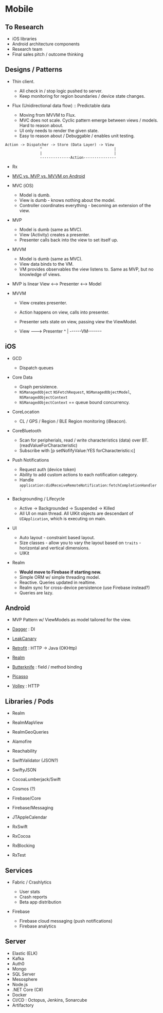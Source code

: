 # Mobile

## To Research

* iOS libraries
* Android architecture components
* Research team
* Final sales pitch / outcome thinking

## Designs / Patterns

* Thin client.
    * All check in / stop logic pushed to server.
    * Keep monitoring for region boundaries / device state changes.

* Flux (Unidirectional data flow) :: Predictable data
    * Moving from MVVM to Flux.
    * MVC does not scale. Cyclic pattern emerge between views / models. Hard to reason about.
    * UI only needs to render the given state.
    * Easy to reason about / Debuggable / enables unit testing.

```
Action -> Dispatcher -> Store (Data Layer) -> View
                ^                                 |
                |                                 |
                --------------Action---------------
```

* Rx

* [MVC vs. MVP vs. MVVM on Android](https://academy.realm.io/posts/eric-maxwell-mvc-mvp-and-mvvm-on-android/)

* MVC (iOS)
    * Model is dumb.
    * View is dumb - knows nothing about the model.
    * Controller coordinates everything - becoming an extension of the view.

* MVP
    * Model is dumb (same as MVC).
    * View (Activity) creates a presenter.
    * Presenter calls back into the view to set itself up.

* MVVM
    * Model is dumb (same as MVC).
    * View data binds to the VM.
    * VM provides observables the view listens to. Same as MVP, but no knowledge of views.

* MVP is linear View <--> Presenter <--> Model

* MVVM
    * View creates presenter.
    * Action happens on view, calls into presenter.
    * Presenter sets state on view, passing view the ViewModel.

    * View ---> Presenter
       ^             |
       ------VM-------

## iOS

* GCD
    * Dispatch queues

* Core Data
    * Graph persistence.
    * `NSManagedObject` `NSFetchRequest`, `NSManagedObjectModel`, `NSManagedObjectContext`
    * `NSManagedObjectContext` == queue bound concurrency.

* CoreLocation
    * CL / GPS / Region / BLE Region monitoring (iBeacon).

* CoreBluetooth
    * Scan for peripherials, read / write characteristics (data) over BT. (readValueForCharacteristic)
    * Subscribe with [p setNofifyValue:YES forCharacteristic:c]

* Push Notifications
    * Request auth (device token)
    * Ability to add custom actions to each notification category.
    * Handle `application:didReceiveRemoteNotification:fetchCompletionHandler:`

* Backgrounding / Lifecycle
    * Active -> Backgrounded -> Suspended -> Killed
    * All UI on main thread. All UIKit objects are descendant of `UIApplication`, which is executing on main.

 * UI
    * Auto layout - constraint based layout.
    * Size classes - allow you to vary the layout based on `traits` - horizontal and vertical dimensions.
    * UIKit

* Realm
    * **Would move to Firebase if starting new.**
    * Simple ORM w/ simple threading model.
    * Reactive. Queries updated in realtime.
    * Realm sync for cross-device persistence (use Firebase instead?)
    * Queries are lazy.


## Android

* MVP Pattern w/ ViewModels as model tailored for the view.

* [Dagger](https://google.github.io/dagger/) : DI
* [LeakCanary](https://github.com/square/leakcanary)
* [Retrofit](http://square.github.io/retrofit/) : HTTP -> Java (OKHttp)
* [Realm](https://realm.io/products/realm-database/)
* [Butterknife](http://jakewharton.github.io/butterknife/) : field / method binding
* [Picasso](https://github.com/square/picasso)
* [Volley](https://developer.android.com/training/volley/index.html) : HTTP


## Libraries / Pods

* Realm
* RealmMapView
* RealmGeoQueries

* Alamofire
* Reachability
* SwiftValidator (JSON?)
* SwiftyJSON
* CocoaLumberjack/Swift

* Cosmos (?)

* Firebase/Core
* Firebase/Messaging

* JTAppleCalendar

* RxSwift
* RxCocoa
* RxBlocking
* RxTest


## Services

* Fabric / Crashlytics
    * User stats
    * Crash reports
    * Beta app distribution

* Firebase
    * Firebase cloud messaging (push notifications)
    * Firebase analytics


## Server

* Elastic (ELK)
* Kafka
* Auth0
* Mongo
* SQL Server
* Mesosphere
* Node.js
* .NET Core (C#)
* Docker
* CI/CD : Octopus, Jenkins, Sonarcube
* Artifactory